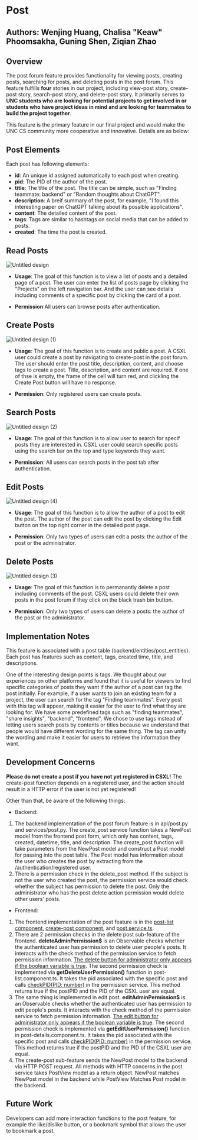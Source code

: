 # Post

## Authors: Wenjing Huang, Chalisa "Keaw" Phoomsakha, Guning Shen, Ziqian Zhao

## Overview
The post forum feature provides functionality for viewing posts, creating posts, searching for posts, and deleting posts in the post forum. This feature fulfills **four** stories in our project, including view-post story, create-post story, search-post story, and delete-post story. It primarily serves to **UNC students who are looking for potential projects to get involved in or students who have project ideas in mind and are looking for teammates to build the project together**. 

This feature is the primary feature in our final project and would make the UNC CS community more cooperative and innovative. Details are as below:

## Post Elements
Each post has following elements:
* **id**: An unique id assigned automatically to each post when creating.
* **pid**: The PID of the author of the post.
* **title**: The title of the post. The title can be simple, such as "Finding teammate: backend" or "Random thoughts about ChatGPT".
* **description**: A breif summary of the post, for example, "I found this interesting paper on ChatGPT talking about its possible applications".
* **content**: The detailed content of the post.
* **tags**: Tags are similar to hashtags on social media that can be added to posts.
* **created**: The time the post is created.

## Read Posts
![Untitled design](https://user-images.githubusercontent.com/69743708/235230400-61b45aa2-33bd-4659-a251-724e4ad7af87.gif)



* **Usage**: The goal of this function is to view a list of posts and a detailed page of a post. The user can enter the list of posts page by clicking the "Projects" on the left navigation bar. And the user can see details including comments of a specific post by clicking the card of a post.

* **Permission**:All users can browse posts after authentication. 


## Create Posts
![Untitled design (1)](https://user-images.githubusercontent.com/69743708/235233007-4e34d853-6088-4301-a561-45c73a34cb64.gif)

* **Usage**: The goal of this function is to create and public a post. A CSXL user could create a post by navigating to create-post in the post forum. The user should enter the post title, description, content, and choose tags to create a post. Title, description, and content are required. If one of thse is empty, the frame of the cell will turn red, and clickling the Create Post button will have no response.

* **Permission**: Only registered users can create posts.

## Search Posts
![Untitled design (2)](https://user-images.githubusercontent.com/69743708/235233452-cbd7b667-4efb-46d6-ac5a-537134f8f816.gif)

* **Usage**: The goal of this function is to allow user to search for specif posts they are interested in. CSXL user could search specific posts using the search bar on the top and type keywords they want. 

* **Permission**: All users can search posts in the post tab after authentication. 

## Edit Posts
![Untitled design (4)](https://user-images.githubusercontent.com/69743708/235234781-e3506761-92cb-44a5-ae27-e453a8e11468.gif)

* **Usage**: The goal of this function is to allow the author of a post to edit the post. The author of the post can edit the post by clicking the Edit button on the top right corner in the detailed post page.

* **Permission**: Only two types of users can edit a posts: the author of the post or the administrator.

## Delete Posts
![Untitled design (3)](https://user-images.githubusercontent.com/69743708/235234774-255e02ec-2a71-45fc-abff-6aa9f4f7f2ef.gif)

* **Usage**: The goal of this function is to permanantly delete a post including comments of the post. CSXL users could delete their own posts in the post forum if they click on the black trash bin button. 

* **Permission**: Only two types of users can delete a posts: the author of the post or the administrator.



## Implementation Notes
This feature is associated with a post table (backend/entities/post_entities). Each post has features such as content, tags, created time, title, and descriptions.  

One of the interesting design points is tags. We thought about our experiences on other platforms and found that it is useful for viewers to find specific categories of posts they want if the author of a post can tag the post initially. For example, if a user wants to join an existing team for a project, the user can search for the tag "Finding teammates". Every post with this tag will appear, making it easier for the user to find what they are looking for. We have some predefined tags such as "finding teammates", "share insights", "backend", "frontend". We chose to use tags instead of letting users search posts by contents or titles because we understand that people would have different wording for the same thing. The tag can unify the wording and make it easier for users to retrieve the information they want.

## Development Concerns
**Please do not create a post if you have not yet registered in CSXL!** The create-post function depends on a registered user, and the action should result in a HTTP error if the user is not yet registered!

Other than that, be aware of the following things:
* Backend: 
1. The backend implementation of the post forum feature is in api/post.py and services/post.py. The create_post service function takes a NewPost model from the frontend post form, which only has content, tags, created, datetime, title, and description. The create_post function will take parameters from the NewPost model and construct a Post model for passing into the post table. The Post model has information about the user who creates the post by extracting from the /authentication/registered user.
2. There is a permission check in the delete_post method. If the subject is not the user who created the post, the permission service would check whether the subject has permission to delete the post. Only the administrator who has the post.delete action permission would delete other users' posts.
* Frontend:
1. The frontend implementation of the post feature is in the [post-list component](https://github.com/comp423-23s/final-project-final-d4/tree/stage/frontend/src/app/post-list), [create-post component](https://github.com/comp423-23s/final-project-final-d4/tree/stage/frontend/src/app/create-post), and [post.service.ts](https://github.com/comp423-23s/final-project-final-d4/blob/stage/frontend/src/app/post.service.ts).  
2. There are 2 permission checks in the delete post sub-feature of the frontend. **deleteAdminPermission$** is an Observable<Boolean> checks whether the authenticated user has permission to delete user people's posts. It interacts with the check method of the permission service to fetch permission information. [The delete button for administrator only appears if the boolean variable is true](https://github.com/comp423-23s/final-project-final-d4/blob/02ac2feea0af519d223566723c4170c53cffb076/frontend/src/app/post-list/post-list.component.html#L23). The second permission check is implemented via **getDeleteUserPermission()** function in post-list.component.ts. It takes the pid associated with the specific post and calls [checkPID(PID: number)](https://github.com/comp423-23s/final-project-final-d4/blob/02ac2feea0af519d223566723c4170c53cffb076/frontend/src/app/permission.service.ts#L29) in the permission service. This method returns true if the postPID and the PID of the CSXL user are equal.
3. The same thing is implemented in edit post. **editAdminPermission$** is an Observable<Boolean> checks whether the authenticated user has permission to edit people's posts. It interacts with the check method of the permission service to fetch permission information. [The edit button for administrator only appears if the boolean variable is true](https://github.com/comp423-23s/final-project-final-d4/blob/75c91244c8d7dd1c2dea36216862a393879bb10e/frontend/src/app/post-details/post-details.component.html#L28). The second permission check is implemented via **getEditUserPermission()** function in post-details.component.ts. It takes the pid associated with the specific post and calls [checkPID(PID: number)](https://github.com/comp423-23s/final-project-final-d4/blob/02ac2feea0af519d223566723c4170c53cffb076/frontend/src/app/permission.service.ts#L29) in the permission service. This method returns true if the postPID and the PID of the CSXL user are equal.
4. The create-post sub-feature sends the NewPost model to the backend via HTTP POST request. All methods with HTTP concerns in the post service takes PostView model as a return object. NewPost matches NewPost model in the backend while PostView Matches Post model in the backend. 

## Future Work
Developers can add more interaction functions to the post feature, for example the like/dislike button, or a bookmark symbol that allows the user to bookmark a post.
